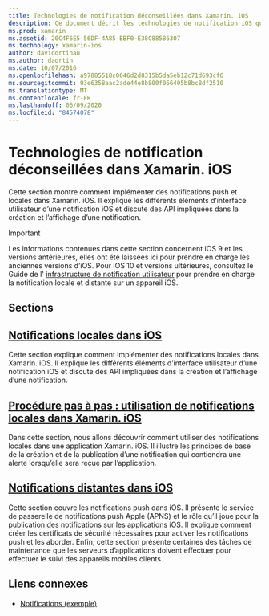```yaml
---
title: Technologies de notification déconseillées dans Xamarin. iOS
description: Ce document décrit les technologies de notification iOS qui ont été dépréciées en faveur de l’infrastructure de notifications utilisateur, introduite dans iOS 10.
ms.prod: xamarin
ms.assetid: 20C4F6E5-56DF-4A85-BBF0-E38C88586307
ms.technology: xamarin-ios
author: davidortinau
ms.author: daortin
ms.date: 10/07/2016
ms.openlocfilehash: a97885518c0646d2d8315b5da5eb12c71d693cf6
ms.sourcegitcommit: 93e6358aac2ade44e8b800f066405b8bc8df2510
ms.translationtype: MT
ms.contentlocale: fr-FR
ms.lasthandoff: 06/09/2020
ms.locfileid: "84574078"
---
```

# <a name="deprecated-notification-technologies-in-xamarinios"></a>Technologies de notification déconseillées dans Xamarin. iOS

Cette section montre comment implémenter des notifications push et locales dans Xamarin. iOS. Il explique les différents éléments d’interface utilisateur d’une notification iOS et discute des API impliquées dans la création et l’affichage d’une notification.

> [!IMPORTANT]
> Les informations contenues dans cette section concernent iOS 9 et les versions antérieures, elles ont été laissées ici pour prendre en charge les anciennes versions d’iOS. Pour iOS 10 et versions ultérieures, consultez le Guide de l' [infrastructure de notification utilisateur](~/ios/platform/user-notifications/index.md) pour prendre en charge la notification locale et distante sur un appareil iOS.

## <a name="sections"></a>Sections

<a name="Local Notifications In iOS"></a>

## <a name="local-notifications-in-ios"></a>[Notifications locales dans iOS](local-notifications-in-ios.md)

Cette section explique comment implémenter des notifications locales dans Xamarin. iOS. Il explique les différents éléments d’interface utilisateur d’une notification iOS et discute des API impliquées dans la création et l’affichage d’une notification.

<a name="Local Notifications Walkthrough"></a>

## <a name="walkthrough---using-local-notifications-in-xamarinios"></a>[Procédure pas à pas : utilisation de notifications locales dans Xamarin. iOS](local-notifications-in-ios-walkthrough.md)

Dans cette section, nous allons découvrir comment utiliser des notifications locales dans une application Xamarin. iOS. Il illustre les principes de base de la création et de la publication d’une notification qui contiendra une alerte lorsqu’elle sera reçue par l’application.

<a name="Remote Notifications In iOS"></a>

## <a name="remote-notifications-in-ios"></a>[Notifications distantes dans iOS](remote-notifications-in-ios.md)

Cette section couvre les notifications push dans iOS. Il présente le service de passerelle de notifications push Apple (APNS) et le rôle qu’il joue pour la publication des notifications sur les applications iOS. Il explique comment créer les certificats de sécurité nécessaires pour activer les notifications push et les aborder. Enfin, cette section présente certaines des tâches de maintenance que les serveurs d’applications doivent effectuer pour effectuer le suivi des appareils mobiles clients.

## <a name="related-links"></a>Liens connexes

- [Notifications (exemple)](https://docs.microsoft.com/samples/xamarin/ios-samples/notifications)
